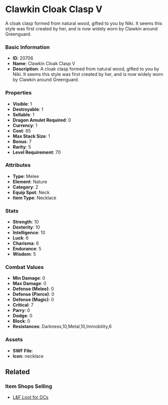 # Clawkin Cloak Clasp V

A cloak clasp formed from natural wood, gifted to you by Niki. It seems this style was first created by her, and is now widely worn by Clawkin around Greenguard.

### Basic Information

- **ID**: 20706
- **Name**: Clawkin Cloak Clasp V
- **Description**: A cloak clasp formed from natural wood, gifted to you by Niki. It seems this style was first created by her, and is now widely worn by Clawkin around Greenguard.

### Properties

- **Visible**: 1
- **Destroyable**: 1
- **Sellable**: 1
- **Dragon Amulet Required**: 0
- **Currency**: 1
- **Cost**: 85
- **Max Stack Size**: 1
- **Bonus**: 7
- **Rarity**: 5
- **Level Requirement**: 70

### Attributes

- **Type**: Melee
- **Element**: Nature
- **Category**: 2
- **Equip Spot**: Neck
- **Item Type**: Necklace

### Stats

- **Strength**: 10
- **Dexterity**: 10
- **Intelligence**: 10
- **Luck**: 6
- **Charisma**: 6
- **Endurance**: 5
- **Wisdom**: 5

### Combat Values

- **Min Damage**: 0
- **Max Damage**: 0
- **Defense (Melee)**: 0
- **Defense (Pierce)**: 0
- **Defense (Magic)**: 0
- **Critical**: 7
- **Parry**: 0
- **Dodge**: 0
- **Block**: 0
- **Resistances**: Darkness,10,Metal,10,Immobility,6

### Assets

- **SWF File**: 
- **Icon**: necklace

## Related

### Item Shops Selling

- [L&F Loot for DCs](../item-shops/723-l-f-loot-for-dcs.md)

